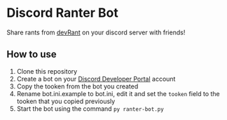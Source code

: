 # Discord Ranter Bot
Share rants from [devRant](https://devrant.com/) on your discord server with friends!

## How to use
1. Clone this repository
1. Create a bot on your [Discord Developer Portal](https://discordapp.com/developers/applications/) account
1. Copy the tooken from the bot you created
1. Rename bot.ini.example to bot.ini, edit it and set the `tooken` field to the tooken that you copied previously
1. Start the bot using the command `py ranter-bot.py`